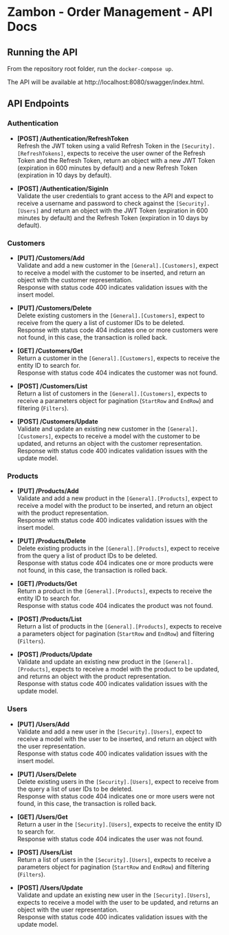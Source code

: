 # Zambon - Order Management - API Docs

## Running the API

From the repository root folder, run the ```docker-compose up```.

The API will be available at http://localhost:8080/swagger/index.html.


## API Endpoints

### Authentication
* **[POST] /Authentication/RefreshToken**<br />
Refresh the JWT token using a valid Refresh Token in the ```[Security].[RefreshTokens]```, expects to receive the user owner of the Refresh Token and the Refresh Token, return an object with a new JWT Token (expiration in 600 minutes by default) and a new Refresh Token (expiration in 10 days by default).

* **[POST] /Authentication/SiginIn**<br />
Validate the user credentials to grant access to the API and expect to receive a username and password to check against the ```[Security].[Users]``` and return an object with the JWT Token (expiration in 600 minutes by default) and the Refresh Token (expiration in 10 days by default).


### Customers
* **[PUT] /Customers/Add**<br />
Validate and add a new customer in the ```[General].[Customers]```, expect to receive a model with the customer to be inserted, and return an object with the customer representation.<br />
Response with status code 400 indicates validation issues with the insert model.

* **[PUT] /Customers/Delete**<br />
Delete existing customers in the ```[General].[Customers]```, expect to receive from the query a list of customer IDs to be deleted.<br />
Response with status code 404 indicates one or more customers were not found, in this case, the transaction is rolled back.

* **[GET] /Customers/Get**<br />
Return a customer in the ```[General].[Customers]```, expects to receive the entity ID to search for.<br />
Response with status code 404 indicates the customer was not found.

* **[POST] /Customers/List**<br />
Return a list of customers in the ```[General].[Customers]```, expects to receive a parameters object for pagination (```StartRow``` and ```EndRow```) and filtering (```Filters```).

* **[POST] /Customers/Update**<br />
Validate and update an existing new customer in the ```[General].[Customers]```, expects to receive a model with the customer to be updated, and returns an object with the customer representation.<br />
Response with status code 400 indicates validation issues with the update model.


### Products
* **[PUT] /Products/Add**<br />
Validate and add a new product in the ```[General].[Products]```, expect to receive a model with the product to be inserted, and return an object with the product representation.<br />
Response with status code 400 indicates validation issues with the insert model.

* **[PUT] /Products/Delete**<br />
Delete existing products in the ```[General].[Products]```, expect to receive from the query a list of product IDs to be deleted.<br />
Response with status code 404 indicates one or more products were not found, in this case, the transaction is rolled back.

* **[GET] /Products/Get**<br />
Return a product in the ```[General].[Products]```, expects to receive the entity ID to search for.<br />
Response with status code 404 indicates the product was not found.

* **[POST] /Products/List**<br />
Return a list of products in the ```[General].[Products]```, expects to receive a parameters object for pagination (```StartRow``` and ```EndRow```) and filtering (```Filters```).

* **[POST] /Products/Update**<br />
Validate and update an existing new product in the ```[General].[Products]```, expects to receive a model with the product to be updated, and returns an object with the product representation.<br />
Response with status code 400 indicates validation issues with the update model.


### Users
* **[PUT] /Users/Add**<br />
Validate and add a new user in the ```[Security].[Users]```, expect to receive a model with the user to be inserted, and return an object with the user representation.<br />
Response with status code 400 indicates validation issues with the insert model.

* **[PUT] /Users/Delete**<br />
Delete existing users in the ```[Security].[Users]```, expect to receive from the query a list of user IDs to be deleted.<br />
Response with status code 404 indicates one or more users were not found, in this case, the transaction is rolled back.

* **[GET] /Users/Get**<br />
Return a user in the ```[Security].[Users]```, expects to receive the entity ID to search for.<br />
Response with status code 404 indicates the user was not found.

* **[POST] /Users/List**<br />
Return a list of users in the ```[Security].[Users]```, expects to receive a parameters object for pagination (```StartRow``` and ```EndRow```) and filtering (```Filters```).

* **[POST] /Users/Update**<br />
Validate and update an existing new user in the ```[Security].[Users]```, expects to receive a model with the user to be updated, and returns an object with the user representation.<br />
Response with status code 400 indicates validation issues with the update model.
